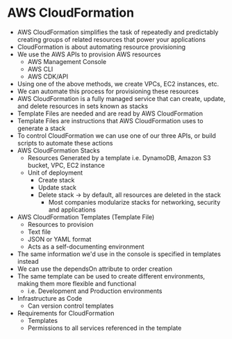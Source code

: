 # AWS CloudFormation

* AWS CloudFormation simplifies the task of repeatedly and predictably creating groups of related resources that power your applications
* CloudFormation is about automating resource provisioning
* We use the AWS APIs to provision AWS resources
  * AWS Management Console
  * AWS CLI
  * AWS CDK/API
* Using one of the above methods, we create VPCs, EC2 instances, etc.
* We can automate this process for provisioning these resources
* AWS CloudFormation is a fully managed service that can create, update, and delete resources in sets known as stacks
* Template Files are needed and are read by AWS CloudFormation
* Template Files are instructions that AWS CloudFormation uses to generate a stack
* To control CloudFormation we can use one of our three APIs, or build scripts to automate these actions
* AWS CloudFormation Stacks
  * Resources Generated by a template i.e. DynamoDB, Amazon S3 bucket, VPC, EC2 instance
  * Unit of deployment
    * Create stack
    * Update stack
    * Delete stack -> by default, all resources are deleted in the stack
      * Most companies modularize stacks for networking, security and applications
* AWS CloudFormation Templates (Template File)
  * Resources to provision
  * Text file
  * JSON or YAML format
  * Acts as a self-documenting environment
* The same information we'd use in the console is specified in templates instead
* We can use the dependsOn attribute to order creation
* The same template can be used to create different environments, making them more flexible and functional
  * i.e. Development and Production environments
* Infrastructure as Code
  * Can version control templates
* Requirements for CloudFormation
  * Templates
  * Permissions to all services referenced in the template
